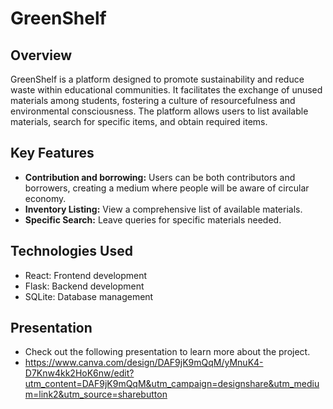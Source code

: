 # GreenShelf
## Overview

GreenShelf is a platform designed to promote sustainability and reduce waste within educational communities. It facilitates the exchange of unused materials among students, fostering a culture of resourcefulness and environmental consciousness. The platform allows users to list available materials, search for specific items, and obtain required items.

## Key Features

- **Contribution and borrowing:** Users can be both contributors and borrowers, creating a medium where people will be aware of circular economy.
- **Inventory Listing:** View a comprehensive list of available materials.
- **Specific Search:** Leave queries for specific materials needed.

## Technologies Used

- React: Frontend development
- Flask: Backend development
- SQLite: Database management

## Presentation
- Check out the following presentation to learn more about the project.
- https://www.canva.com/design/DAF9jK9mQqM/yMnuK4-D7Knw4kk2HoK6nw/edit?utm_content=DAF9jK9mQqM&utm_campaign=designshare&utm_medium=link2&utm_source=sharebutton
